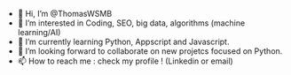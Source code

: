 - 👋 Hi, I’m @ThomasWSMB
- 👀 I’m interested in Coding, SEO, big data, algorithms (machine learning/AI)
- 🌱 I’m currently learning Python, Appscript and Javascript.
- 💞️ I’m looking forward to collaborate on new projetcs focused on Python.
- 📫 How to reach me : check my profile ! (Linkedin or email)
